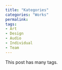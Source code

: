 ```yaml
---
title: "Kategories"
categories: "Works"
permalink: 
tags: 
- Art
- Design
- Audio
- Individual
- Team
---
```


This post has many tags.